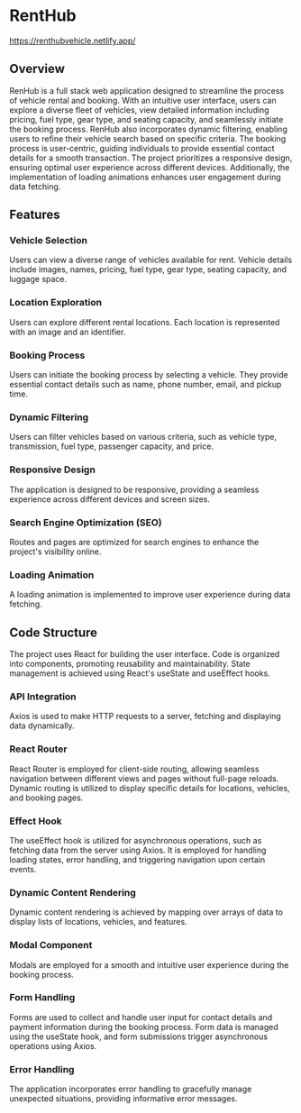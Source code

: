 # RentHub

https://renthubvehicle.netlify.app/

## Overview

RenHub is a full stack web application designed to streamline the process of vehicle rental and booking. With an intuitive user interface, users can explore a diverse fleet of vehicles, view detailed information including pricing, fuel type, gear type, and seating capacity, and seamlessly initiate the booking process. 
RenHub also incorporates dynamic filtering, enabling users to refine their vehicle search based on specific criteria.
The booking process is user-centric, guiding individuals to provide essential contact details for a smooth transaction. 
The project prioritizes a responsive design, ensuring optimal user experience across different devices. Additionally, the implementation of loading animations enhances user engagement during data fetching.

## Features

### Vehicle Selection

Users can view a diverse range of vehicles available for rent. Vehicle details include images, names, pricing, fuel type, gear type, seating capacity, and luggage space.

### Location Exploration

Users can explore different rental locations. Each location is represented with an image and an identifier.

### Booking Process

Users can initiate the booking process by selecting a vehicle. They provide essential contact details such as name, phone number, email, and pickup time.

### Dynamic Filtering

Users can filter vehicles based on various criteria, such as vehicle type, transmission, fuel type, passenger capacity, and price.

### Responsive Design

The application is designed to be responsive, providing a seamless experience across different devices and screen sizes.

### Search Engine Optimization (SEO)

Routes and pages are optimized for search engines to enhance the project's visibility online.

### Loading Animation

A loading animation is implemented to improve user experience during data fetching.

## Code Structure

The project uses React for building the user interface. Code is organized into components, promoting reusability and maintainability. State management is achieved using React's useState and useEffect hooks.

### API Integration

Axios is used to make HTTP requests to a server, fetching and displaying data dynamically.

### React Router

React Router is employed for client-side routing, allowing seamless navigation between different views and pages without full-page reloads. Dynamic routing is utilized to display specific details for locations, vehicles, and booking pages.

### Effect Hook

The useEffect hook is utilized for asynchronous operations, such as fetching data from the server using Axios. It is employed for handling loading states, error handling, and triggering navigation upon certain events.

### Dynamic Content Rendering

Dynamic content rendering is achieved by mapping over arrays of data to display lists of locations, vehicles, and features.

### Modal Component

Modals are employed for a smooth and intuitive user experience during the booking process.

### Form Handling

Forms are used to collect and handle user input for contact details and payment information during the booking process. Form data is managed using the useState hook, and form submissions trigger asynchronous operations using Axios.

### Error Handling

The application incorporates error handling to gracefully manage unexpected situations, providing informative error messages.

